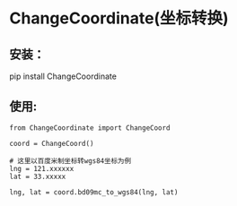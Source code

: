 # ChangeCoordinate(坐标转换)

## 安装：
pip install ChangeCoordinate

## 使用:
``` 
from ChangeCoordinate import ChangeCoord

coord = ChangeCoord()

# 这里以百度米制坐标转wgs84坐标为例
lng = 121.xxxxxx
lat = 33.xxxxx

lng, lat = coord.bd09mc_to_wgs84(lng, lat)
```
